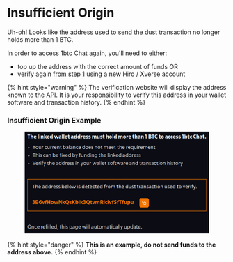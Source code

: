 # Insufficient Origin

Uh-oh! Looks like the address used to send the dust transaction no longer holds more than 1 BTC.

In order to access 1btc Chat again, you'll need to either:

* top up the address with the correct amount of funds OR
* verify again [from step 1](connect-wallet.md) using a new Hiro / Xverse account

{% hint style="warning" %}
The verification website will display the address known to the API. It is your responsibility to verify this address in your wallet software and transaction history.
{% endhint %}

### Insufficient Origin Example

<figure><img src="../.gitbook/assets/image (7).png" alt=""><figcaption></figcaption></figure>

{% hint style="danger" %}
**This is an example, do not send funds to the address above.**
{% endhint %}

